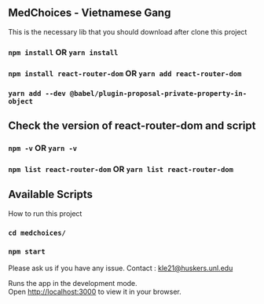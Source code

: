 ## MedChoices - Vietnamese Gang
This is the necessary lib that you should download after clone this project
### `npm install` OR `yarn install`
### `npm install react-router-dom` OR `yarn add react-router-dom`
### `yarn add --dev @babel/plugin-proposal-private-property-in-object`

## Check the version of react-router-dom and script
### `npm -v` OR `yarn -v`
###  `npm list react-router-dom` OR `yarn list react-router-dom`


## Available Scripts

How to run this project

###  `cd medchoices/`
### `npm start`

Please ask us if you have any issue.
Contact : kle21@huskers.unl.edu

Runs the app in the development mode.\
Open [http://localhost:3000](http://localhost:3000) to view it in your browser.
